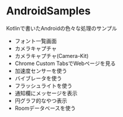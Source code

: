 # AndroidSamples
Kotlinで書いたAndroidの色々な処理のサンプル


- フォント一覧画面
- カメラキャプチャ
- カメラキャプチャ(Camera-Kit)
- Chrome Custom TabsでWebページを見る
- 加速度センサーを使う
- バイブレータを使う
- フラッシュライトを使う
- 通知欄にメッセージを表示
- 円グラフ的なやつ表示
- Roomデータベースを使う